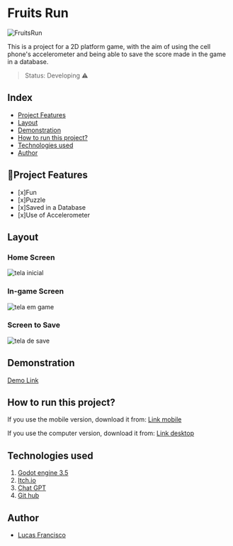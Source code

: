 # Fruits Run
![FruitsRun](./assets/FruitsRun.png)

This is a project for a 2D platform game, with the aim of using the cell phone's accelerometer and being able to save the score made in the game in a database.

> Status: Developing ⚠️

## Index
- <a href="#funcionalidades">Project Features</a>
- <a href="#layout">Layout</a>
- <a href="#demonstracao">Demonstration</a>
- <a href="#rodar">How to run this project?</a>
- <a href="#tecnologias">Technologies used</a>
- <a href="#autor">Author</a>

## 📱Project Features

- [x]Fun
- [x]Puzzle
- [x]Saved in a Database
- [x]Use of Accelerometer

## Layout
### Home Screen
![tela inicial](./assets/telainicial.png)
### In-game Screen
![tela em game](./assets/telaingame.png)
### Screen to Save
![tela de save](./assets/teladesave.png)

## Demonstration
[Demo Link](https://reinody.itch.io/fruitsrun)

## How to run this project?
If you use the mobile version, download it from:
[Link mobile](https://www.4shared.com/s/f5V0gwrYpku)

If you use the computer version, download it from:
[Link desktop](https://www.4shared.com/s/fb1R48UEPjq)

## Technologies used
1. [Godot engine 3.5](https://godotengine.org/download/3.x/windows/)
2. [Itch.io](https://itch.io/)
3. [Chat GPT](https://openai.com/blog/chatgpt)
4. [Git hub](https://github.com/)

## Author

- [Lucas Francisco](https://www.linkedin.com/in/lucas-francisco-chacon/) 
